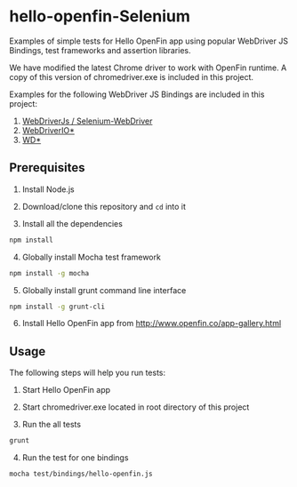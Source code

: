 hello-openfin-Selenium
===========================
Examples of simple tests for Hello OpenFin app using popular WebDriver JS Bindings, test frameworks and assertion libraries.  

We have modified the latest Chrome driver to work with OpenFin runtime.  A copy of this version of chromedriver.exe is included in this project.

Examples for the following WebDriver JS Bindings are included in this project:
 
1. [WebDriverJs / Selenium-WebDriver](http://www.seleniumhq.org/)
2. [WebDriverIO*](http://webdriver.io/)
3. [WD*](http://admc.io/wd/)

## Prerequisites

1. Install Node.js

2. Download/clone this repository and `cd` into it

3. Install all the dependencies    
 ```bash
 npm install
 ```
 
4. Globally install Mocha test framework
 ```bash
 npm install -g mocha
 ```

5. Globally install grunt command line interface
 ```bash
 npm install -g grunt-cli
 ```

6. Install Hello OpenFin app from http://www.openfin.co/app-gallery.html

## Usage

The following steps will help you run tests:

1. Start Hello OpenFin app

2. Start chromedriver.exe located in root directory of this project

3. Run the all tests
 ```bash
 grunt
 ```
  
4. Run the test for one bindings
 ```bash
 mocha test/bindings/hello-openfin.js
 ```

